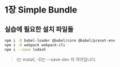 # 1장 Simple Bundle

## 실습에 필요한 설치 파일들

```bash
npm i -D babel-loader @babel/core @babel/preset-env
npm i -D webpack webpack-cli
npm i --save lodash
```

> i는 install, -D는 --save-dev 의 약어입니다.